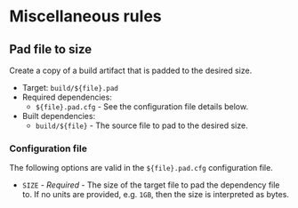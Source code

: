 # Miscellaneous rules

## Pad file to size

Create a copy of a build artifact that is padded to the desired size.

  - Target: `build/${file}.pad`
  - Required dependencies:
    - `${file}.pad.cfg` -  See the configuration file details below.
  - Built dependencies:
    - `build/${file}` - The source file to pad to the desired size.

### Configuration file

The following options are valid in the `${file}.pad.cfg` configuration file.
  
  - `SIZE` - *Required* - The size of the target file to pad the dependency
  file to.
  If no units are provided, e.g. `1GB`, then the size is interpreted as bytes.

